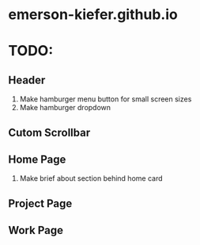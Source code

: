 # emerson-kiefer.github.io

# TODO:

## Header
1. Make hamburger menu button for small screen sizes
2. Make hamburger dropdown

## Cutom Scrollbar

## Home Page
1. Make brief about section behind home card

## Project Page

## Work Page